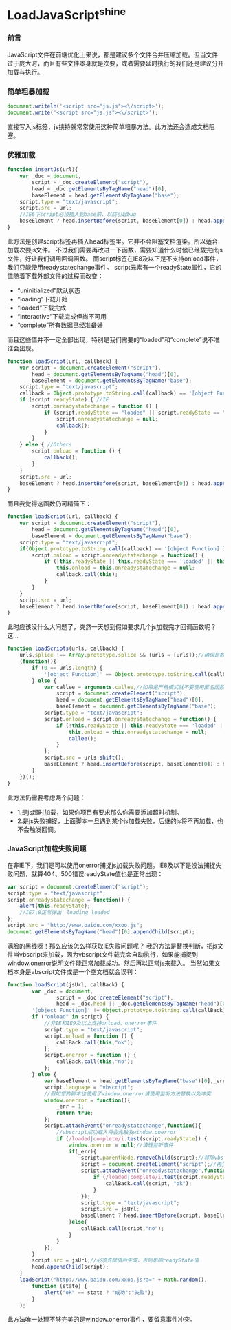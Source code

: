 # LoadJavaScript<sup>shine</sup>
### 前言
JavaScript文件在前端优化上来说，都是建议多个文件合并压缩加载。但当文件过于庞大时，而且有些文件本身就是次要，或者需要延时执行的我们还是建议分开加载与执行。

### 简单粗暴加载
```JavaScript
document.writeln('<script src="js.js"><\/script>');
document.write('<script src="js.js"><\/script>');
```
直接写入js标签，js挟持就常常使用这种简单粗暴方法。此方法还会造成文档阻塞。

### 优雅加载
```JavaScript
function insertJs(url){
    var _doc = document,
        script = _doc.createElement("script"),
        head = _doc.getElementsByTagName("head")[0],
        baseElement = head.getElementsByTagName("base");
    script.type = "text/javascript";
    script.src = url;
    //IE6下script必须插入到base前，以防引起bug
    baseElement ? head.insertBefore(script, baseElement[0]) : head.appendChild(script);
}
```
此方法是创建script标签再插入head标签里。它并不会阻塞文档渲染。所以适合加载次要js文件。
不过我们需要再改进一下函数，需要知道什么时候已经载完此js文件，好让我们调用回调函数。
而script标签在IE8及以下是不支持onload事件，我们只能使用readystatechange事件。
script元素有一个readyState属性，它的值随着下载外部文件的过程而改变：

* “uninitialized”默认状态
* “loading”下载开始
* “loaded”下载完成
* “interactive”下载完成但尚不可用
* “complete”所有数据已经准备好

而且这些值并不一定全部出现，特别是我们需要的“loaded”和“complete”说不准谁会出现。
```JavaScript
function loadScript(url, callback) {
    var script = document.createElement("script"),
        head = document.getElementsByTagName("head")[0],
        baseElement = document.getElementsByTagName("base");
    script.type = "text/javascript";
    callback = Object.prototype.toString.call(callback) == '[object Function]' ? callback : function(){};
    if (script.readyState) { //IE
        script.onreadystatechange = function () {
            if (script.readyState == "loaded" || script.readyState == "complete") {
                script.onreadystatechange = null;
                callback();
            }
        }
    } else { //Others
        script.onload = function () {
            callback();
        }
    }
    script.src = url;
    baseElement ? head.insertBefore(script, baseElement[0]) : head.appendChild(script);
}
```
而且我觉得这函数仍可精简下：
```JavaScript
function loadScript(url, callback) {
    var script = document.createElement("script"),
        head = document.getElementsByTagName("head")[0],
        baseElement = document.getElementsByTagName("base");
    script.type = "text/javascript";
    if(Object.prototype.toString.call(callback) == '[object Function]'){
        script.onload = script.onreadystatechange = function() {
            if (!this.readyState || this.readyState === 'loaded' || this.readyState === 'complete') {
                this.onload = this.onreadystatechange = null;
                callback.call(this);
            }
        }
    }
    script.src = url;
    baseElement ? head.insertBefore(script, baseElement[0]) : head.appendChild(script);
}
```
此时应该没什么大问题了，突然一天想到假如要求几个js加载完才回调函数呢？这...
```JavaScript
function loadScripts(urls, callback) {
    urls.splice !== Array.prototype.splice && (urls = [urls]);//确保是数组
    (function(){
        if (0 == urls.length) {
            '[object Function]' == Object.prototype.toString.call(callback) && callback();
        } else {
            var callee = arguments.callee,//如果是严格模式就不要使用匿名函数模式
                script = document.createElement("script"),
                head = document.getElementsByTagName("head")[0],
                baseElement = document.getElementsByTagName("base");
            script.type = "text/javascript";
            script.onload = script.onreadystatechange = function() {
                if (!this.readyState || this.readyState === 'loaded' || this.readyState === 'complete') {
                    this.onload = this.onreadystatechange = null;
                    callee();
                }
            };
            script.src = urls.shift();
            baseElement ? head.insertBefore(script, baseElement[0]) : head.appendChild(script);
        }
    })();
}
```
此方法仍需要考虑两个问题：

* 1.是js超时加载，如果你项目有要求那么你需要添加超时机制。
* 2.是js失败捕捉，上面脚本一旦遇到某个js加载失败，后继的js将不再加载，也不会触发回调。

### JavaScript加载失败问题
在非IE下，我们是可以使用onerror捕捉js加载失败问题。IE8及以下是没法捕捉失败问题，就算404、500错误readyState值也是正常出现：
```JavaScript
var script = document.createElement("script");
script.type = "text/javascript";
script.onreadystatechange = function() {
    alert(this.readyState);
    //IE7\8正常弹出　loading loaded
};
script.src = "http://www.baidu.com/xxoo.js";
document.getElementsByTagName("head")[0].appendChild(script);
```
满脸的黑线呀！那么应该怎么样获取IE失败问题呢？
我的方法是替换判断，把js文件当vbscript来加载，因为vbscript文件载完会自动执行，如果能捕捉到window.onerror说明文件能正常加载成功。然后再以正常js来载入。
当然如果文档本身是vbscript文件或是一个空文档就会误判：
```JavaScript
function loadScript(jsUrl, callBack) {
        var _doc = document,
                script = _doc.createElement("script"),
                head = _doc.head || _doc.getElementsByTagName("head")[0] || _doc.documentElement;
        '[object Function]' != Object.prototype.toString.call(callBack) && (callBack = function(){});
        if ("onload" in script) {
            //非IE和IE9及以上支持onload、onerror事件
            script.type = "text/javascript";
            script.onload = function () {
                callBack.call(this,"ok");
            };
            script.onerror = function () {
                callBack.call(this,"no");
            };
        } else {
            var baseElement = head.getElementsByTagName("base")[0],_err = 0;
            script.language = "vbscript";
            //假如您的脚本也使用了window.onerror请使用监听方法替换以免冲突
            window.onerror = function(){
                _err = 1;
                return true;
            };
            script.attachEvent("onreadystatechange",function(){
                //vbscript成功载入将会先触发window.onerror
                if (/loaded|complete/i.test(script.readyState)) {
                    window.onerror = null;//清理监听事件
                    if(_err){
                        script.parentNode.removeChild(script);//移除vbscript节点
                        script = document.createElement("script");//再生成script节点并插入文档
                        script.attachEvent("onreadystatechange",function(){
                            if (/loaded|complete/i.test(script.readyState)) {
                                callBack.call(script, "ok");
                            }
                        });
                        script.type = "text/javascript";
                        script.src = jsUrl;
                        baseElement ? head.insertBefore(script, baseElement) : head.appendChild(script);
                    }else{
                        callBack.call(script,"no");
                    }
                }
            });
        }
        script.src = jsUrl;//必须先赋值后生成，否则影响readyState值
        head.appendChild(script);
    }
    loadScript("http://www.baidu.com/xxoo.js?a=" + Math.random(),
        function (state) {
            alert("ok" == state ? "成功":"失败");
        }
    );
```
此方法唯一处理不够完美的是window.onerror事件，要留意事件冲突。

